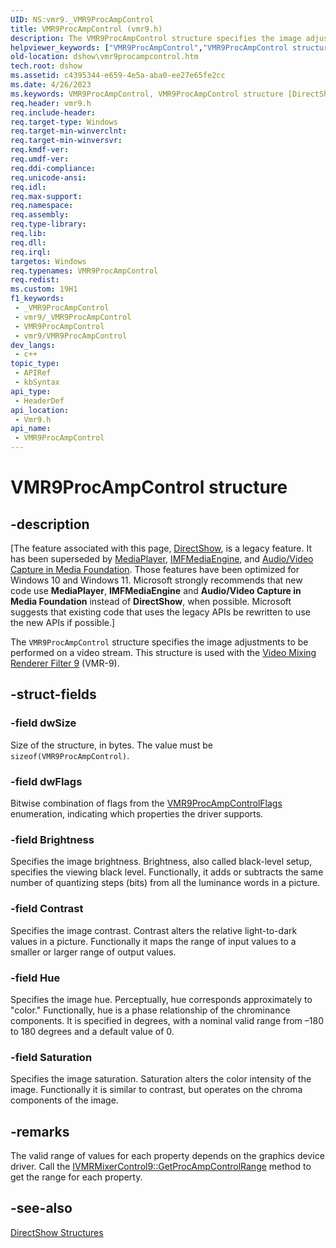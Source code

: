 ```yaml
---
UID: NS:vmr9._VMR9ProcAmpControl
title: VMR9ProcAmpControl (vmr9.h)
description: The VMR9ProcAmpControl structure specifies the image adjustments to be performed on a video stream. This structure is used with the Video Mixing Renderer Filter 9 (VMR-9).
helpviewer_keywords: ["VMR9ProcAmpControl","VMR9ProcAmpControl structure [DirectShow]","VMR9ProcAmpControlStructure","dshow.vmr9procampcontrol","vmr9/VMR9ProcAmpControl"]
old-location: dshow\vmr9procampcontrol.htm
tech.root: dshow
ms.assetid: c4395344-e659-4e5a-aba0-ee27e65fe2cc
ms.date: 4/26/2023
ms.keywords: VMR9ProcAmpControl, VMR9ProcAmpControl structure [DirectShow], VMR9ProcAmpControlStructure, dshow.vmr9procampcontrol, vmr9/VMR9ProcAmpControl
req.header: vmr9.h
req.include-header: 
req.target-type: Windows
req.target-min-winverclnt: 
req.target-min-winversvr: 
req.kmdf-ver: 
req.umdf-ver: 
req.ddi-compliance: 
req.unicode-ansi: 
req.idl: 
req.max-support: 
req.namespace: 
req.assembly: 
req.type-library: 
req.lib: 
req.dll: 
req.irql: 
targetos: Windows
req.typenames: VMR9ProcAmpControl
req.redist: 
ms.custom: 19H1
f1_keywords:
 - _VMR9ProcAmpControl
 - vmr9/_VMR9ProcAmpControl
 - VMR9ProcAmpControl
 - vmr9/VMR9ProcAmpControl
dev_langs:
 - c++
topic_type:
 - APIRef
 - kbSyntax
api_type:
 - HeaderDef
api_location:
 - Vmr9.h
api_name:
 - VMR9ProcAmpControl
---
```


# VMR9ProcAmpControl structure


## -description

\[The feature associated with this page, [DirectShow](/windows/win32/directshow/directshow), is a legacy feature. It has been superseded by [MediaPlayer](/uwp/api/Windows.Media.Playback.MediaPlayer), [IMFMediaEngine](/windows/win32/api/mfmediaengine/nn-mfmediaengine-imfmediaengine), and [Audio/Video Capture in Media Foundation](windows/win32/medfound/audio-video-capture-in-media-foundation). Those features have been optimized for Windows 10 and Windows 11. Microsoft strongly recommends that new code use **MediaPlayer**, **IMFMediaEngine** and **Audio/Video Capture in Media Foundation** instead of **DirectShow**, when possible. Microsoft suggests that existing code that uses the legacy APIs be rewritten to use the new APIs if possible.\]

The <code>VMR9ProcAmpControl</code> structure specifies the image adjustments to be performed on a video stream. This structure is used with the <a href="/windows/desktop/DirectShow/video-mixing-renderer-filter-9">Video Mixing Renderer Filter 9</a> (VMR-9).

## -struct-fields

### -field dwSize

Size of the structure, in bytes. The value must be <code>sizeof(VMR9ProcAmpControl)</code>.

### -field dwFlags

Bitwise combination of flags from the <a href="/previous-versions/windows/desktop/api/vmr9/ne-vmr9-vmr9procampcontrolflags">VMR9ProcAmpControlFlags</a> enumeration, indicating which properties the driver supports.

### -field Brightness

Specifies the image brightness. Brightness, also called black-level setup, specifies the viewing black level. Functionally, it adds or subtracts the same number of quantizing steps (bits) from all the luminance words in a picture.

### -field Contrast

Specifies the image contrast. Contrast alters the relative light-to-dark values in a picture. Functionally it maps the range of input values to a smaller or larger range of output values.

### -field Hue

Specifies the image hue. Perceptually, hue corresponds approximately to "color." Functionally, hue is a phase relationship of the chrominance components. It is specified in degrees, with a nominal valid range from –180 to 180 degrees and a default value of 0.

### -field Saturation

Specifies the image saturation. Saturation alters the color intensity of the image. Functionally it is similar to contrast, but operates on the chroma components of the image.

## -remarks

The valid range of values for each property depends on the graphics device driver. Call the <a href="/windows/desktop/api/vmr9/nf-vmr9-ivmrmixercontrol9-getprocampcontrolrange">IVMRMixerControl9::GetProcAmpControlRange</a> method to get the range for each property.

## -see-also

<a href="/windows/desktop/DirectShow/directshow-structures">DirectShow Structures</a>